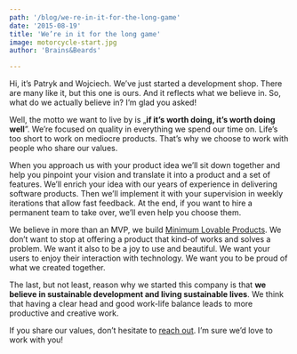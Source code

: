 ```yaml
---
path: '/blog/we-re-in-it-for-the-long-game'
date: '2015-08-19'
title: 'We’re in it for the long game'
image: motorcycle-start.jpg
author: 'Brains&Beards'

---
```


Hi, it’s Patryk and Wojciech. We’ve just started a development shop. There are many like it, but this one is ours. And it reflects what we believe in. So, what do we actually believe in? I’m glad you asked!

Well, the motto we want to live by is „**if it’s worth doing, it’s worth doing well**”. We’re focused on quality in everything we spend our time on. Life’s too short to work on mediocre products. That’s why we choose to work with people who share our values.

When you approach us with your product idea we’ll sit down together and help you pinpoint your vision and translate it into a product and a set of features. We’ll enrich your idea with our years of experience in delivering software products. Then we’ll implement it with your supervision in weekly iterations that allow fast feedback. At the end, if you want to hire a permanent team to take over, we’ll even help you choose them.

We believe in more than an MVP, we build [Minimum Lovable Products](https://www.youtube.com/watch?v=Wfm5iN0qGlM). We don’t want to stop at offering a product that kind-of works and solves a problem. We want it also to be a joy to use and beautiful. We want your users to enjoy their interaction with technology. We want you to be proud of what we created together.

The last, but not least, reason why we started this company is that **we believe in sustainable development and living sustainable lives**. We think that having a clear head and good work-life balance leads to more productive and creative work.

If you share our values, don’t hesitate to [reach out](/contact-us). I’m sure we’d love to work with you!
